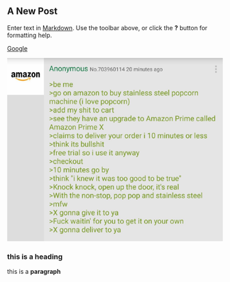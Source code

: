 ## A New Post

Enter text in [Markdown](http://daringfireball.net/projects/markdown/). Use the toolbar above, or click the **?** button for formatting help.

[Google](https://google.com)

![e3f.png](/e3f.png)

### this is a heading

this is a **paragraph** 

